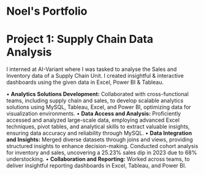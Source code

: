 # Noel's Portfolio

# Project 1: Supply Chain Data Analysis

I interned at AI-Variant where I was tasked to analyse the Sales and Inventory data of a Supply Chain Unit.
I created insightful & interactive dashboards using the given data in Excel, Power BI & Tableau.

• **Analytics Solutions Development:** Collaborated with cross-functional teams, including supply chain and
sales, to develop scalable analytics solutions using MySQL, Tableau, Excel, and Power BI, optimizing data for
visualization environments.
• **Data Access and Analysis:** Proficiently accessed and analyzed large-scale data, employing advanced Excel
techniques, pivot tables, and analytical skills to extract valuable insights, ensuring data accuracy and
reliability through MySQL.
• **Data Integration and Insights:** Merged diverse datasets through joins and views, providing structured
insights to enhance decision-making. Conducted cohort analysis for inventory and sales, uncovering a 25.23%
sales dip in 2023 due to 68% understocking.
• **Collaboration and Reporting:** Worked across teams, to deliver insightful reporting dashboards in Excel,
Tableau, and Power BI.
